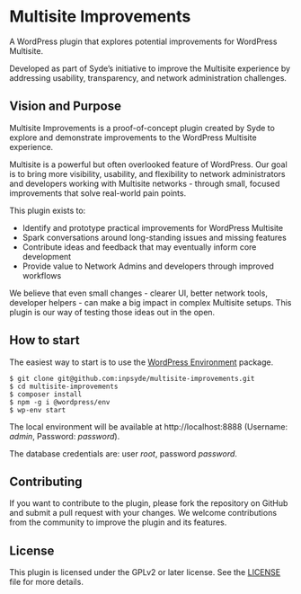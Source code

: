 # Multisite Improvements

A WordPress plugin that explores potential improvements for WordPress Multisite.

Developed as part of Syde’s initiative to improve the Multisite experience by addressing usability, transparency, and network administration challenges.

## Vision and Purpose

Multisite Improvements is a proof-of-concept plugin created by Syde to explore and demonstrate improvements to the WordPress Multisite experience.

Multisite is a powerful but often overlooked feature of WordPress. Our goal is to bring more visibility, usability, and flexibility to network administrators and developers working with Multisite networks - through small, focused improvements that solve real-world pain points.

This plugin exists to:
* Identify and prototype practical improvements for WordPress Multisite
* Spark conversations around long-standing issues and missing features
* Contribute ideas and feedback that may eventually inform core development
* Provide value to Network Admins and developers through improved workflows

We believe that even small changes - clearer UI, better network tools, developer helpers - can make a big impact in complex Multisite setups. This plugin is our way of testing those ideas out in the open.

## How to start

The easiest way to start is to use the [WordPress Environment](https://developer.wordpress.org/block-editor/reference-guides/packages/packages-env/) package.
```
$ git clone git@github.com:inpsyde/multisite-improvements.git
$ cd multisite-improvements
$ composer install
$ npm -g i @wordpress/env
$ wp-env start
```

The local environment will be available at http://localhost:8888 (Username: _admin_, Password: _password_).

The database credentials are: user _root_, password _password_.

## Contributing

If you want to contribute to the plugin, please fork the repository on GitHub and submit a pull request with your changes. We welcome contributions from the community to improve the plugin and its features.

## License

This plugin is licensed under the GPLv2 or later license. See the [LICENSE](LICENSE) file for more details.
